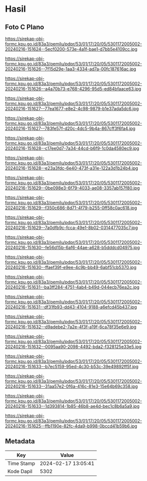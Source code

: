 # Hasil

## Foto C Plano

https://sirekap-obj-formc.kpu.go.id/83a3/pemilu/pdpr/53/01/17/20/05/5301172005002-20240216-151624--5ecf0200-573e-4a1f-bae1-d7bb5e4109cc.jpg

https://sirekap-obj-formc.kpu.go.id/83a3/pemilu/pdpr/53/01/17/20/05/5301172005002-20240216-151626--7f15d29e-1aa3-4334-ad7a-00fc187616ac.jpg

https://sirekap-obj-formc.kpu.go.id/83a3/pemilu/pdpr/53/01/17/20/05/5301172005002-20240216-151626--a4a70b73-e768-4296-95d5-ed84bfaace63.jpg

https://sirekap-obj-formc.kpu.go.id/83a3/pemilu/pdpr/53/01/17/20/05/5301172005002-20240216-151627--77ea1677-e8e2-4c98-9879-b1e37ada5dc6.jpg

https://sirekap-obj-formc.kpu.go.id/83a3/pemilu/pdpr/53/01/17/20/05/5301172005002-20240216-151627--783fe57f-d20c-4dc5-9b4a-867cff3f6fa4.jpg

https://sirekap-obj-formc.kpu.go.id/83a3/pemilu/pdpr/53/01/17/20/05/5301172005002-20240216-151628--c17ee0d7-7a34-44cd-b6f9-1c0da4580ec9.jpg

https://sirekap-obj-formc.kpu.go.id/83a3/pemilu/pdpr/53/01/17/20/05/5301172005002-20240216-151628--e23a3fdc-6e40-473f-a31e-122a3d1b24b4.jpg

https://sirekap-obj-formc.kpu.go.id/83a3/pemilu/pdpr/53/01/17/20/05/5301172005002-20240216-151629--0be098e3-6f79-4033-ae08-3357ab157f80.jpg

https://sirekap-obj-formc.kpu.go.id/83a3/pemilu/pdpr/53/01/17/20/05/5301172005002-20240216-151629--f350c686-8d71-4f79-b255-0ff58c0ac618.jpg

https://sirekap-obj-formc.kpu.go.id/83a3/pemilu/pdpr/53/01/17/20/05/5301172005002-20240216-151629--7a0dfb9c-fcca-49e1-8b02-0314477035c7.jpg

https://sirekap-obj-formc.kpu.go.id/83a3/pemilu/pdpr/53/01/17/20/05/5301172005002-20240216-151630--fe56d15b-6af6-44ae-a628-b5dddcd04975.jpg

https://sirekap-obj-formc.kpu.go.id/83a3/pemilu/pdpr/53/01/17/20/05/5301172005002-20240216-151630--ffaef39f-e9ee-4c9b-bb49-6abf51cb5370.jpg

https://sirekap-obj-formc.kpu.go.id/83a3/pemilu/pdpr/53/01/17/20/05/5301172005002-20240216-151631--ba3ff284-4751-4ab4-b49d-044ecb76ea2c.jpg

https://sirekap-obj-formc.kpu.go.id/83a3/pemilu/pdpr/53/01/17/20/05/5301172005002-20240216-151631--df31fb93-dd43-4104-9188-a6efcd45b437.jpg

https://sirekap-obj-formc.kpu.go.id/83a3/pemilu/pdpr/53/01/17/20/05/5301172005002-20240216-151632--d9adebe2-7a2e-4f3f-a19f-6ca78f35e6e9.jpg

https://sirekap-obj-formc.kpu.go.id/83a3/pemilu/pdpr/53/01/17/20/05/5301172005002-20240216-151632--0095aa90-2098-4492-bda2-f328125e33e5.jpg

https://sirekap-obj-formc.kpu.go.id/83a3/pemilu/pdpr/53/01/17/20/05/5301172005002-20240216-151633--b7ec5159-95ed-4c30-b53c-39e49892ff5f.jpg

https://sirekap-obj-formc.kpu.go.id/83a3/pemilu/pdpr/53/01/17/20/05/5301172005002-20240216-151633--31aa57e2-0f6a-416c-81e3-15e64b69c358.jpg

https://sirekap-obj-formc.kpu.go.id/83a3/pemilu/pdpr/53/01/17/20/05/5301172005002-20240216-151633--1d393814-1b85-46b8-ae4d-bec1c8b6a5a9.jpg

https://sirekap-obj-formc.kpu.go.id/83a3/pemilu/pdpr/53/01/17/20/05/5301172005002-20240216-151625--ffb1190e-82fc-4da9-b998-0bccd41b59b6.jpg


## Metadata

| Key        | Value               |
| ---------- | ------------------- |
| Time Stamp | 2024-02-17 13:05:41 |
| Kode Dapil | 5302                |



